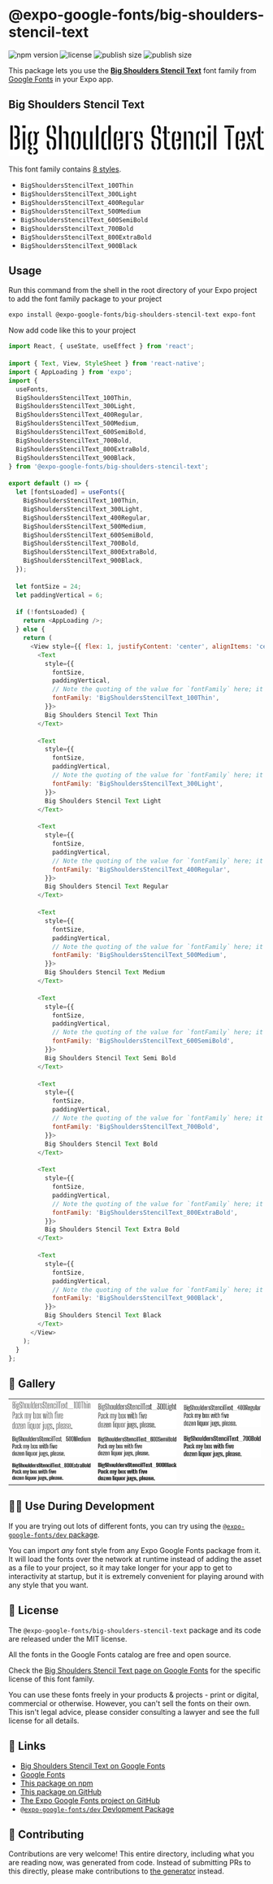 # @expo-google-fonts/big-shoulders-stencil-text

![npm version](https://flat.badgen.net/npm/v/@expo-google-fonts/big-shoulders-stencil-text)
![license](https://flat.badgen.net/github/license/expo/google-fonts)
![publish size](https://flat.badgen.net/packagephobia/install/@expo-google-fonts/big-shoulders-stencil-text)
![publish size](https://flat.badgen.net/packagephobia/publish/@expo-google-fonts/big-shoulders-stencil-text)

This package lets you use the [**Big Shoulders Stencil Text**](https://fonts.google.com/specimen/Big+Shoulders+Stencil+Text) font family from [Google Fonts](https://fonts.google.com/) in your Expo app.

## Big Shoulders Stencil Text

![Big Shoulders Stencil Text](./font-family.png)

This font family contains [8 styles](#-gallery).

- `BigShouldersStencilText_100Thin`
- `BigShouldersStencilText_300Light`
- `BigShouldersStencilText_400Regular`
- `BigShouldersStencilText_500Medium`
- `BigShouldersStencilText_600SemiBold`
- `BigShouldersStencilText_700Bold`
- `BigShouldersStencilText_800ExtraBold`
- `BigShouldersStencilText_900Black`

## Usage

Run this command from the shell in the root directory of your Expo project to add the font family package to your project
```sh
expo install @expo-google-fonts/big-shoulders-stencil-text expo-font
```

Now add code like this to your project
```js
import React, { useState, useEffect } from 'react';

import { Text, View, StyleSheet } from 'react-native';
import { AppLoading } from 'expo';
import {
  useFonts,
  BigShouldersStencilText_100Thin,
  BigShouldersStencilText_300Light,
  BigShouldersStencilText_400Regular,
  BigShouldersStencilText_500Medium,
  BigShouldersStencilText_600SemiBold,
  BigShouldersStencilText_700Bold,
  BigShouldersStencilText_800ExtraBold,
  BigShouldersStencilText_900Black,
} from '@expo-google-fonts/big-shoulders-stencil-text';

export default () => {
  let [fontsLoaded] = useFonts({
    BigShouldersStencilText_100Thin,
    BigShouldersStencilText_300Light,
    BigShouldersStencilText_400Regular,
    BigShouldersStencilText_500Medium,
    BigShouldersStencilText_600SemiBold,
    BigShouldersStencilText_700Bold,
    BigShouldersStencilText_800ExtraBold,
    BigShouldersStencilText_900Black,
  });

  let fontSize = 24;
  let paddingVertical = 6;

  if (!fontsLoaded) {
    return <AppLoading />;
  } else {
    return (
      <View style={{ flex: 1, justifyContent: 'center', alignItems: 'center' }}>
        <Text
          style={{
            fontSize,
            paddingVertical,
            // Note the quoting of the value for `fontFamily` here; it expects a string!
            fontFamily: 'BigShouldersStencilText_100Thin',
          }}>
          Big Shoulders Stencil Text Thin
        </Text>

        <Text
          style={{
            fontSize,
            paddingVertical,
            // Note the quoting of the value for `fontFamily` here; it expects a string!
            fontFamily: 'BigShouldersStencilText_300Light',
          }}>
          Big Shoulders Stencil Text Light
        </Text>

        <Text
          style={{
            fontSize,
            paddingVertical,
            // Note the quoting of the value for `fontFamily` here; it expects a string!
            fontFamily: 'BigShouldersStencilText_400Regular',
          }}>
          Big Shoulders Stencil Text Regular
        </Text>

        <Text
          style={{
            fontSize,
            paddingVertical,
            // Note the quoting of the value for `fontFamily` here; it expects a string!
            fontFamily: 'BigShouldersStencilText_500Medium',
          }}>
          Big Shoulders Stencil Text Medium
        </Text>

        <Text
          style={{
            fontSize,
            paddingVertical,
            // Note the quoting of the value for `fontFamily` here; it expects a string!
            fontFamily: 'BigShouldersStencilText_600SemiBold',
          }}>
          Big Shoulders Stencil Text Semi Bold
        </Text>

        <Text
          style={{
            fontSize,
            paddingVertical,
            // Note the quoting of the value for `fontFamily` here; it expects a string!
            fontFamily: 'BigShouldersStencilText_700Bold',
          }}>
          Big Shoulders Stencil Text Bold
        </Text>

        <Text
          style={{
            fontSize,
            paddingVertical,
            // Note the quoting of the value for `fontFamily` here; it expects a string!
            fontFamily: 'BigShouldersStencilText_800ExtraBold',
          }}>
          Big Shoulders Stencil Text Extra Bold
        </Text>

        <Text
          style={{
            fontSize,
            paddingVertical,
            // Note the quoting of the value for `fontFamily` here; it expects a string!
            fontFamily: 'BigShouldersStencilText_900Black',
          }}>
          Big Shoulders Stencil Text Black
        </Text>
      </View>
    );
  }
};

```

## 🔡 Gallery


||||
|-|-|-|
|![BigShouldersStencilText_100Thin](./BigShouldersStencilText_100Thin.ttf.png)|![BigShouldersStencilText_300Light](./BigShouldersStencilText_300Light.ttf.png)|![BigShouldersStencilText_400Regular](./BigShouldersStencilText_400Regular.ttf.png)||
|![BigShouldersStencilText_500Medium](./BigShouldersStencilText_500Medium.ttf.png)|![BigShouldersStencilText_600SemiBold](./BigShouldersStencilText_600SemiBold.ttf.png)|![BigShouldersStencilText_700Bold](./BigShouldersStencilText_700Bold.ttf.png)||
|![BigShouldersStencilText_800ExtraBold](./BigShouldersStencilText_800ExtraBold.ttf.png)|![BigShouldersStencilText_900Black](./BigShouldersStencilText_900Black.ttf.png)|||


## 👩‍💻 Use During Development

If you are trying out lots of different fonts, you can try using the [`@expo-google-fonts/dev` package](https://github.com/expo/google-fonts/tree/master/font-packages/dev#readme).

You can import *any* font style from any Expo Google Fonts package from it. It will load the fonts
over the network at runtime instead of adding the asset as a file to your project, so it may take longer
for your app to get to interactivity at startup, but it is extremely convenient
for playing around with any style that you want.

## 📖 License

The `@expo-google-fonts/big-shoulders-stencil-text` package and its code are released under the MIT license.

All the fonts in the Google Fonts catalog are free and open source.

Check the [Big Shoulders Stencil Text page on Google Fonts](https://fonts.google.com/specimen/Big+Shoulders+Stencil+Text) for the specific license of this font family.

You can use these fonts freely in your products & projects - print or digital, commercial or otherwise. However, you can't sell the fonts on their own. This isn't legal advice, please consider consulting a lawyer and see the full license for all details.

## 🔗 Links

- [Big Shoulders Stencil Text on Google Fonts](https://fonts.google.com/specimen/Big+Shoulders+Stencil+Text)
- [Google Fonts](https://fonts.google.com/)
- [This package on npm](https://www.npmjs.com/package/@expo-google-fonts/big-shoulders-stencil-text)
- [This package on GitHub](https://github.com/expo/google-fonts/tree/master/font-packages/big-shoulders-stencil-text)
- [The Expo Google Fonts project on GitHub](https://github.com/expo/google-fonts)
- [`@expo-google-fonts/dev` Devlopment Package](https://github.com/expo/google-fonts/tree/master/font-packages/dev)

## 🤝 Contributing

Contributions are very welcome! This entire directory, including what you are reading now, was generated from code. Instead of submitting PRs to this directly, please make contributions to [the generator](https://github.com/expo/google-fonts/tree/master/packages/generator) instead.
